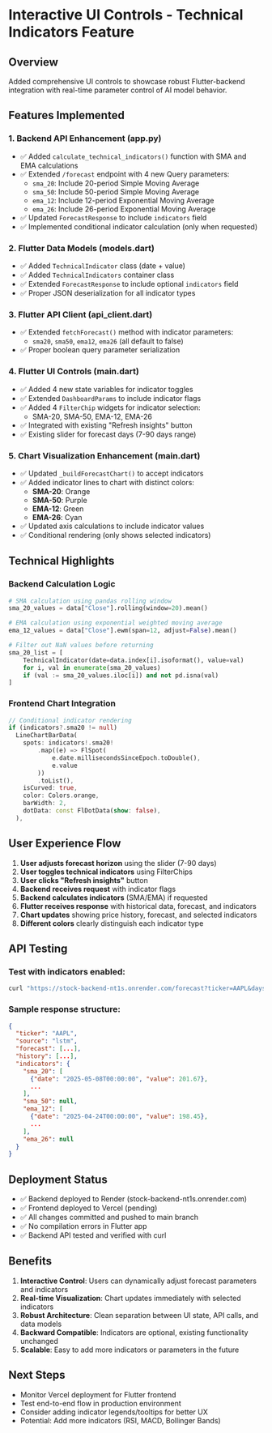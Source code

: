 # Interactive UI Controls - Technical Indicators Feature

## Overview
Added comprehensive UI controls to showcase robust Flutter-backend integration with real-time parameter control of AI model behavior.

## Features Implemented

### 1. Backend API Enhancement (app.py)
- ✅ Added `calculate_technical_indicators()` function with SMA and EMA calculations
- ✅ Extended `/forecast` endpoint with 4 new Query parameters:
  - `sma_20`: Include 20-period Simple Moving Average
  - `sma_50`: Include 50-period Simple Moving Average  
  - `ema_12`: Include 12-period Exponential Moving Average
  - `ema_26`: Include 26-period Exponential Moving Average
- ✅ Updated `ForecastResponse` to include `indicators` field
- ✅ Implemented conditional indicator calculation (only when requested)

### 2. Flutter Data Models (models.dart)
- ✅ Added `TechnicalIndicator` class (date + value)
- ✅ Added `TechnicalIndicators` container class
- ✅ Extended `ForecastResponse` to include optional `indicators` field
- ✅ Proper JSON deserialization for all indicator types

### 3. Flutter API Client (api_client.dart)
- ✅ Extended `fetchForecast()` method with indicator parameters:
  - `sma20`, `sma50`, `ema12`, `ema26` (all default to false)
- ✅ Proper boolean query parameter serialization

### 4. Flutter UI Controls (main.dart)
- ✅ Added 4 new state variables for indicator toggles
- ✅ Extended `DashboardParams` to include indicator flags
- ✅ Added 4 `FilterChip` widgets for indicator selection:
  - SMA-20, SMA-50, EMA-12, EMA-26
- ✅ Integrated with existing "Refresh insights" button
- ✅ Existing slider for forecast days (7-90 days range)

### 5. Chart Visualization Enhancement (main.dart)
- ✅ Updated `_buildForecastChart()` to accept indicators
- ✅ Added indicator lines to chart with distinct colors:
  - **SMA-20**: Orange
  - **SMA-50**: Purple
  - **EMA-12**: Green
  - **EMA-26**: Cyan
- ✅ Updated axis calculations to include indicator values
- ✅ Conditional rendering (only shows selected indicators)

## Technical Highlights

### Backend Calculation Logic
```python
# SMA calculation using pandas rolling window
sma_20_values = data["Close"].rolling(window=20).mean()

# EMA calculation using exponential weighted moving average  
ema_12_values = data["Close"].ewm(span=12, adjust=False).mean()

# Filter out NaN values before returning
sma_20_list = [
    TechnicalIndicator(date=data.index[i].isoformat(), value=val)
    for i, val in enumerate(sma_20_values)
    if (val := sma_20_values.iloc[i]) and not pd.isna(val)
]
```

### Frontend Chart Integration
```dart
// Conditional indicator rendering
if (indicators?.sma20 != null)
  LineChartBarData(
    spots: indicators!.sma20!
        .map((e) => FlSpot(
            e.date.millisecondsSinceEpoch.toDouble(), 
            e.value
        ))
        .toList(),
    isCurved: true,
    color: Colors.orange,
    barWidth: 2,
    dotData: const FlDotData(show: false),
  ),
```

## User Experience Flow

1. **User adjusts forecast horizon** using the slider (7-90 days)
2. **User toggles technical indicators** using FilterChips
3. **User clicks "Refresh insights"** button
4. **Backend receives request** with indicator flags
5. **Backend calculates indicators** (SMA/EMA) if requested
6. **Flutter receives response** with historical data, forecast, and indicators
7. **Chart updates** showing price history, forecast, and selected indicators
8. **Different colors** clearly distinguish each indicator type

## API Testing

### Test with indicators enabled:
```bash
curl "https://stock-backend-nt1s.onrender.com/forecast?ticker=AAPL&days=30&sma_20=true&ema_12=true"
```

### Sample response structure:
```json
{
  "ticker": "AAPL",
  "source": "lstm",
  "forecast": [...],
  "history": [...],
  "indicators": {
    "sma_20": [
      {"date": "2025-05-08T00:00:00", "value": 201.67},
      ...
    ],
    "sma_50": null,
    "ema_12": [
      {"date": "2025-04-24T00:00:00", "value": 198.45},
      ...
    ],
    "ema_26": null
  }
}
```

## Deployment Status

- ✅ Backend deployed to Render (stock-backend-nt1s.onrender.com)
- ✅ Frontend deployed to Vercel (pending)
- ✅ All changes committed and pushed to main branch
- ✅ No compilation errors in Flutter app
- ✅ Backend API tested and verified with curl

## Benefits

1. **Interactive Control**: Users can dynamically adjust forecast parameters and indicators
2. **Real-time Visualization**: Chart updates immediately with selected indicators
3. **Robust Architecture**: Clean separation between UI state, API calls, and data models
4. **Backward Compatible**: Indicators are optional, existing functionality unchanged
5. **Scalable**: Easy to add more indicators or parameters in the future

## Next Steps

- Monitor Vercel deployment for Flutter frontend
- Test end-to-end flow in production environment
- Consider adding indicator legends/tooltips for better UX
- Potential: Add more indicators (RSI, MACD, Bollinger Bands)
